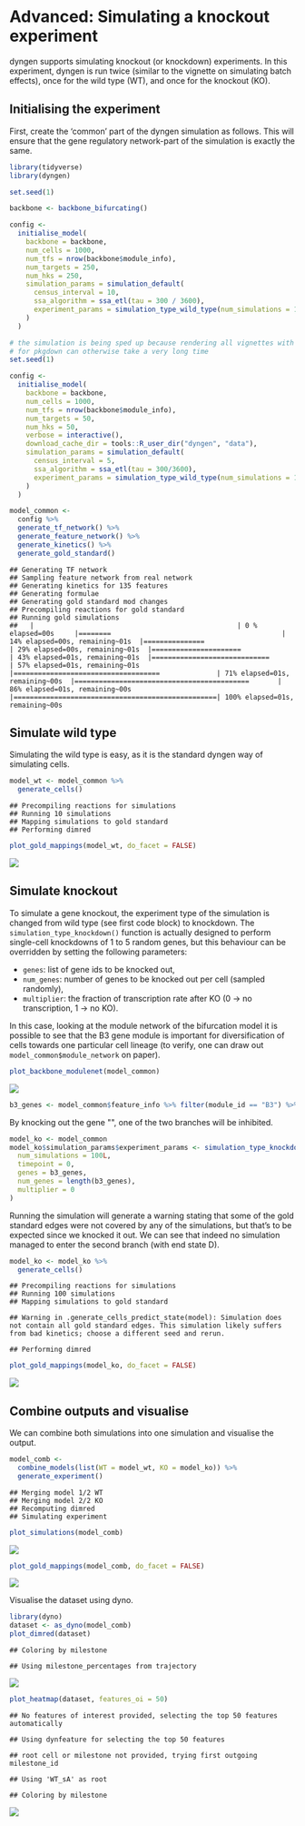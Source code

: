 Advanced: Simulating a knockout experiment
================

<!-- github markdown built using 
rmarkdown::render("vignettes/simulating_knockouts.Rmd", output_format = rmarkdown::github_document())
-->

dyngen supports simulating knockout (or knockdown) experiments. In this
experiment, dyngen is run twice (similar to the vignette on simulating
batch effects), once for the wild type (WT), and once for the knockout
(KO).

## Initialising the experiment

First, create the ‘common’ part of the dyngen simulation as follows.
This will ensure that the gene regulatory network-part of the simulation
is exactly the same.

``` r
library(tidyverse)
library(dyngen)

set.seed(1)

backbone <- backbone_bifurcating()

config <-
  initialise_model(
    backbone = backbone,
    num_cells = 1000,
    num_tfs = nrow(backbone$module_info),
    num_targets = 250,
    num_hks = 250,
    simulation_params = simulation_default(
      census_interval = 10, 
      ssa_algorithm = ssa_etl(tau = 300 / 3600),
      experiment_params = simulation_type_wild_type(num_simulations = 100)
    )
  )
```

``` r
# the simulation is being sped up because rendering all vignettes with one core
# for pkgdown can otherwise take a very long time
set.seed(1)

config <-
  initialise_model(
    backbone = backbone,
    num_cells = 1000,
    num_tfs = nrow(backbone$module_info),
    num_targets = 50,
    num_hks = 50,
    verbose = interactive(),
    download_cache_dir = tools::R_user_dir("dyngen", "data"),
    simulation_params = simulation_default(
      census_interval = 5, 
      ssa_algorithm = ssa_etl(tau = 300/3600),
      experiment_params = simulation_type_wild_type(num_simulations = 10)
    )
  )
```

``` r
model_common <-
  config %>%
  generate_tf_network() %>%
  generate_feature_network() %>% 
  generate_kinetics() %>%
  generate_gold_standard()
```

    ## Generating TF network
    ## Sampling feature network from real network
    ## Generating kinetics for 135 features
    ## Generating formulae
    ## Generating gold standard mod changes
    ## Precompiling reactions for gold standard
    ## Running gold simulations
    ##   |                                                  | 0 % elapsed=00s     |========                                          | 14% elapsed=00s, remaining~01s  |===============                                   | 29% elapsed=00s, remaining~01s  |======================                            | 43% elapsed=01s, remaining~01s  |=============================                     | 57% elapsed=01s, remaining~01s  |====================================              | 71% elapsed=01s, remaining~00s  |===========================================       | 86% elapsed=01s, remaining~00s  |==================================================| 100% elapsed=01s, remaining~00s

## Simulate wild type

Simulating the wild type is easy, as it is the standard dyngen way of
simulating cells.

``` r
model_wt <- model_common %>%
  generate_cells()
```

    ## Precompiling reactions for simulations
    ## Running 10 simulations
    ## Mapping simulations to gold standard
    ## Performing dimred

``` r
plot_gold_mappings(model_wt, do_facet = FALSE)
```

![](simulating_knockouts_files/figure-gfm/wildtype-1.png)<!-- -->

## Simulate knockout

To simulate a gene knockout, the experiment type of the simulation is
changed from wild type (see first code block) to knockdown. The
`simulation_type_knockdown()` function is actually designed to perform
single-cell knockdowns of 1 to 5 random genes, but this behaviour can be
overridden by setting the following parameters:

-   `genes`: list of gene ids to be knocked out,
-   `num_genes`: number of genes to be knocked out per cell (sampled
    randomly),
-   `multiplier`: the fraction of transcription rate after KO (0 → no
    transcription, 1 → no KO).

In this case, looking at the module network of the bifurcation model it
is possible to see that the B3 gene module is important for
diversification of cells towards one particular cell lineage (to verify,
one can draw out `model_common$module_network` on paper).

``` r
plot_backbone_modulenet(model_common)
```

![](simulating_knockouts_files/figure-gfm/visnet-1.png)<!-- -->

``` r
b3_genes <- model_common$feature_info %>% filter(module_id == "B3") %>% pull(feature_id)
```

By knocking out the gene "", one of the two branches will be inhibited.

``` r
model_ko <- model_common
model_ko$simulation_params$experiment_params <- simulation_type_knockdown(
  num_simulations = 100L,
  timepoint = 0, 
  genes = b3_genes,
  num_genes = length(b3_genes),
  multiplier = 0
)
```

Running the simulation will generate a warning stating that some of the
gold standard edges were not covered by any of the simulations, but
that’s to be expected since we knocked it out. We can see that indeed no
simulation managed to enter the second branch (with end state D).

``` r
model_ko <- model_ko %>%
  generate_cells()
```

    ## Precompiling reactions for simulations
    ## Running 100 simulations
    ## Mapping simulations to gold standard

    ## Warning in .generate_cells_predict_state(model): Simulation does not contain all gold standard edges. This simulation likely suffers from bad kinetics; choose a different seed and rerun.

    ## Performing dimred

``` r
plot_gold_mappings(model_ko, do_facet = FALSE)
```

![](simulating_knockouts_files/figure-gfm/kosim-1.png)<!-- -->

## Combine outputs and visualise

We can combine both simulations into one simulation and visualise the
output.

``` r
model_comb <-
  combine_models(list(WT = model_wt, KO = model_ko)) %>% 
  generate_experiment()
```

    ## Merging model 1/2 WT
    ## Merging model 2/2 KO
    ## Recomputing dimred
    ## Simulating experiment

``` r
plot_simulations(model_comb)
```

![](simulating_knockouts_files/figure-gfm/combine-1.png)<!-- -->

``` r
plot_gold_mappings(model_comb, do_facet = FALSE)
```

![](simulating_knockouts_files/figure-gfm/combine-2.png)<!-- -->

Visualise the dataset using dyno.

``` r
library(dyno)
dataset <- as_dyno(model_comb)
plot_dimred(dataset)
```

    ## Coloring by milestone

    ## Using milestone_percentages from trajectory

![](simulating_knockouts_files/figure-gfm/dyno-1.png)<!-- -->

``` r
plot_heatmap(dataset, features_oi = 50)
```

    ## No features of interest provided, selecting the top 50 features automatically

    ## Using dynfeature for selecting the top 50 features

    ## root cell or milestone not provided, trying first outgoing milestone_id

    ## Using 'WT_sA' as root

    ## Coloring by milestone

![](simulating_knockouts_files/figure-gfm/dyno-2.png)<!-- -->
